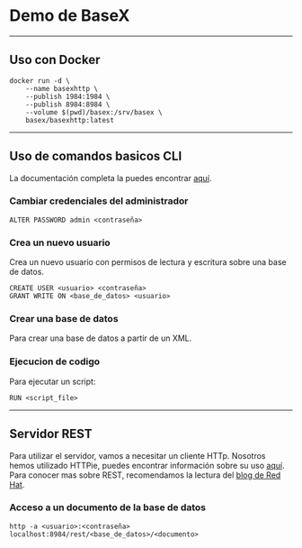 # Demo de BaseX

---

## Uso con Docker

```
docker run -d \
    --name basexhttp \
    --publish 1984:1984 \
    --publish 8984:8984 \
    --volume $(pwd)/basex:/srv/basex \
    basex/basexhttp:latest
```

---

## Uso de comandos basicos CLI

La documentación completa la puedes encontrar [aquí](https://docs.basex.org/wiki/Commands).

### Cambiar credenciales del administrador

```
ALTER PASSWORD admin <contraseña>
```

### Crea un nuevo usuario

Crea un nuevo usuario con permisos de lectura y escritura sobre una base de datos.

```
CREATE USER <usuario> <contraseña>
GRANT WRITE ON <base_de_datos> <usuario>
```

### Crear una base de datos

Para crear una base de datos a partir de un XML.

### Ejecucion de codigo

Para ejecutar un script:

```
RUN <script_file>
```

---

## Servidor REST

Para utilizar el servidor, vamos a necesitar un cliente HTTp. Nosotros hemos utilizado
HTTPie, puedes encontrar información sobre su uso [aquí](https://httpie.io/docs/cli/default-behavior).
Para conocer mas sobre REST, recomendamos la lectura del [blog de Red Hat](https://www.redhat.com/es/topics/api/what-is-a-rest-api).

### Acceso a un documento de la base de datos

```
http -a <usuario>:<contraseña> localhost:8984/rest/<base_de_datos>/<documento>
```

